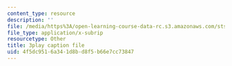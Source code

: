 ```yaml
---
content_type: resource
description: ''
file: /media/https%3A/open-learning-course-data-rc.s3.amazonaws.com/sts-050-the-history-of-mit-spring-2011/4f5dc9516a341d8bd8f5b66e7cc73847_Fw92I_zpmRU.srt
file_type: application/x-subrip
resourcetype: Other
title: 3play caption file
uid: 4f5dc951-6a34-1d8b-d8f5-b66e7cc73847
---
```


